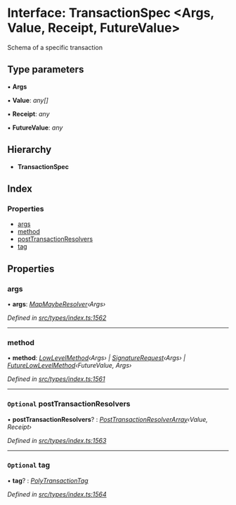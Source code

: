 # Interface: TransactionSpec <**Args, Value, Receipt, FutureValue**>

Schema of a specific transaction

## Type parameters

▪ **Args**

▪ **Value**: *any[]*

▪ **Receipt**: *any*

▪ **FutureValue**: *any*

## Hierarchy

* **TransactionSpec**

## Index

### Properties

* [args](_types_index_.transactionspec.md#args)
* [method](_types_index_.transactionspec.md#method)
* [postTransactionResolvers](_types_index_.transactionspec.md#optional-posttransactionresolvers)
* [tag](_types_index_.transactionspec.md#optional-tag)

## Properties

###  args

• **args**: *[MapMaybeResolver](../modules/_types_index_.md#mapmayberesolver)‹Args›*

*Defined in [src/types/index.ts:1562](https://github.com/PolymathNetwork/polymath-sdk/blob/454d285/src/types/index.ts#L1562)*

___

###  method

• **method**: *[LowLevelMethod](../modules/_types_index_.md#lowlevelmethod)‹Args› | [SignatureRequest](../modules/_types_index_.md#signaturerequest)‹Args› | [FutureLowLevelMethod](_types_index_.futurelowlevelmethod.md)‹FutureValue, Args›*

*Defined in [src/types/index.ts:1561](https://github.com/PolymathNetwork/polymath-sdk/blob/454d285/src/types/index.ts#L1561)*

___

### `Optional` postTransactionResolvers

• **postTransactionResolvers**? : *[PostTransactionResolverArray](../modules/_types_index_.md#posttransactionresolverarray)‹Value, Receipt›*

*Defined in [src/types/index.ts:1563](https://github.com/PolymathNetwork/polymath-sdk/blob/454d285/src/types/index.ts#L1563)*

___

### `Optional` tag

• **tag**? : *[PolyTransactionTag](../enums/_types_index_.polytransactiontag.md)*

*Defined in [src/types/index.ts:1564](https://github.com/PolymathNetwork/polymath-sdk/blob/454d285/src/types/index.ts#L1564)*
